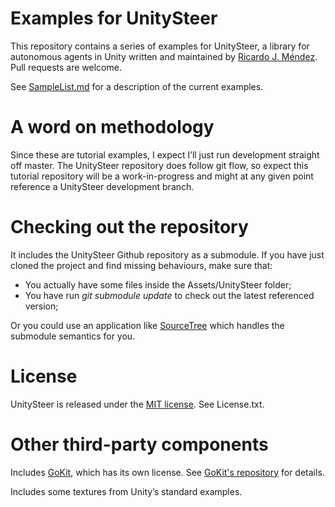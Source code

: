 # Examples for UnitySteer

This repository contains a series of examples for UnitySteer, a library for autonomous agents in Unity written and maintained by
[Ricardo J. Méndez](https://github.com/ricardojmendez). Pull requests are welcome.

See [SampleList.md](SampleList.md) for a description of the current examples.

# A word on methodology

Since these are tutorial examples, I expect I’ll just run development straight off master.  The UnitySteer repository does follow git flow, so expect this tutorial repository will be a work-in-progress and might at any given point reference a UnitySteer development branch.

# Checking out the repository

It includes the UnitySteer Github repository as a submodule.   If you have just cloned the project and find missing behaviours, make sure that:

* You actually have some files inside the Assets/UnitySteer folder;
* You have run _git submodule update_ to check out the latest referenced version;

Or you could use an application like [SourceTree](http://www.sourcetreeapp.com/) which handles the submodule semantics for you.

# License

UnitySteer is released under the
[MIT license](http://opensource.org/licenses/MIT). See License.txt.

# Other third-party components

Includes [GoKit](https://github.com/prime31/GoKit), which has its own license. See [GoKit's repository](https://github.com/prime31/GoKit) for details.

Includes some textures from Unity’s standard examples.